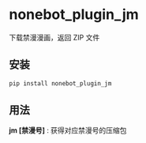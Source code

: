 # nonebot_plugin_jm

下载禁漫漫画，返回 ZIP 文件

## 安装

```bash
pip install nonebot_plugin_jm
```

## 用法

**jm [禁漫号]** : 获得对应禁漫号的压缩包
